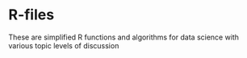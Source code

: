 # R-files

These are simplified R functions and algorithms for data science with various topic levels of discussion
